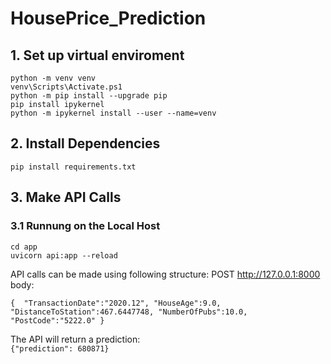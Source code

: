 # HousePrice_Prediction

## 1. Set up virtual enviroment
`` python -m venv venv `` <br/>
`` venv\Scripts\Activate.ps1 `` <br/>
`` python -m pip install --upgrade pip `` <br/>
`` pip install ipykernel `` <br/>
`` python -m ipykernel install --user --name=venv `` <br/>

## 2. Install Dependencies
`` pip install requirements.txt ``

## 3. Make API Calls

### 3.1 Runnung on the Local Host
`` cd app `` <br/>
`` uvicorn api:app --reload `` <br/>

API calls can be made using following structure:
POST http://127.0.0.1:8000
body: <br/>

``{ 
    "TransactionDate":"2020.12",
    "HouseAge":9.0,
    "DistanceToStation":467.6447748,
    "NumberOfPubs":10.0,
    "PostCode":"5222.0"
}``

The API will return a prediction:  <br/>
``{"prediction": 680871}``
